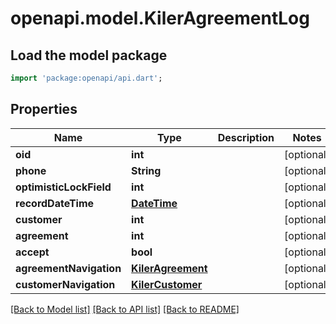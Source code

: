 # openapi.model.KilerAgreementLog

## Load the model package
```dart
import 'package:openapi/api.dart';
```

## Properties
Name | Type | Description | Notes
------------ | ------------- | ------------- | -------------
**oid** | **int** |  | [optional] 
**phone** | **String** |  | [optional] 
**optimisticLockField** | **int** |  | [optional] 
**recordDateTime** | [**DateTime**](DateTime.md) |  | [optional] 
**customer** | **int** |  | [optional] 
**agreement** | **int** |  | [optional] 
**accept** | **bool** |  | [optional] 
**agreementNavigation** | [**KilerAgreement**](KilerAgreement.md) |  | [optional] 
**customerNavigation** | [**KilerCustomer**](KilerCustomer.md) |  | [optional] 

[[Back to Model list]](../README.md#documentation-for-models) [[Back to API list]](../README.md#documentation-for-api-endpoints) [[Back to README]](../README.md)


